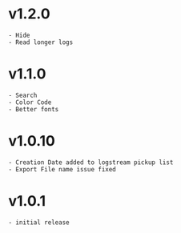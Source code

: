 # v1.2.0
    - Hide
    - Read longer logs
# v1.1.0
    - Search
    - Color Code
    - Better fonts
# v1.0.10
    - Creation Date added to logstream pickup list
    - Export File name issue fixed
# v1.0.1
    - initial release